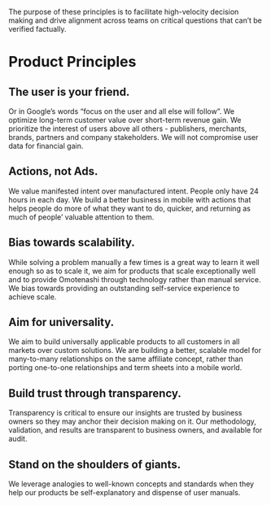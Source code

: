 The purpose of these principles is to facilitate high-velocity decision making and drive alignment across teams on critical questions that can’t be verified factually.

# Product Principles
## The user is your friend.
Or in Google’s words “focus on the user and all else will follow”.  We optimize long-term customer value over short-term revenue gain. We prioritize the interest of users above all others - publishers, merchants, brands, partners and company stakeholders. We will not compromise user data for financial gain.

## Actions, not Ads. 
We value manifested intent over manufactured intent. People only have 24 hours in each day. We build a better business in mobile with actions that helps people do more of what they want to do, quicker, and returning as much of people’ valuable attention to them. 

## Bias towards scalability. 
While solving a problem manually a few times is a great way to learn it well enough so as to scale it, we aim for products that scale exceptionally well and to provide Omotenashi through technology rather than manual service. We bias towards providing an outstanding self-service experience to achieve scale. 

## Aim for universality.
We aim to build universally applicable products to all customers in all markets over custom solutions. We are building a better, scalable model for many-to-many relationships on the same affiliate concept, rather than porting one-to-one relationships and term sheets into a mobile world.

## Build trust through transparency.
Transparency is critical to ensure our insights are trusted by business owners so they may anchor their decision making on it. Our methodology, validation, and results are transparent to business owners, and available for audit. 

## Stand on the shoulders of giants. 
We leverage analogies to well-known concepts and standards when they help our products be self-explanatory and dispense of user manuals.
